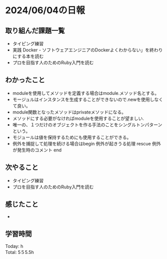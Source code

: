 # 2024/06/04の日報
## 取り組んだ課題一覧
* タイピング練習
*  実践 Docker - ソフトウェアエンジニアのDockerよくわからない」を終わりにする本を読む
*  プロを目指す人のためのRuby入門を読む
## わかったこと
*  moduleを使用してメソッドを定義する場合はmodule.メソッド名とする。
  *  モージュルはインスタンスを生成することができないので.newを使用しなくて良い。
  *  module関数となったメソッドはprivateメソッドになる。
*  メソッドにする必要がなければmoduleを使用することが望ましい.
*  唯一の、１つだけのオブジェクトを作る手法のことをシングルトンパターンという。
*  モジュールは値を保持するためにも使用することができる。
*  例外を捕捉して処理を続ける場合はbegin 例外が起きうる処理 rescue 例外が発生時のコメント end        
## 次やること
* タイピング練習
* プロを目指す人のためのRuby入門を読む
## 感じたこと
* 
## 学習時間
Today: h<br>
Total: 5５5.5h
